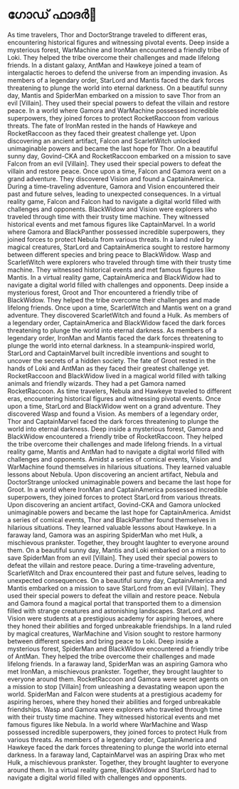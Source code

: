 # ഗോഡ് ഫാദർ:pizza: 

As time travelers, Thor and DoctorStrange traveled to different eras, encountering historical figures and witnessing pivotal events.
Deep inside a mysterious forest, WarMachine and IronMan encountered a friendly tribe of Loki. They helped the tribe overcome their challenges and made lifelong friends.
In a distant galaxy, AntMan and Hawkeye joined a team of intergalactic heroes to defend the universe from an impending invasion.
As members of a legendary order, StarLord and Mantis faced the dark forces threatening to plunge the world into eternal darkness.
On a beautiful sunny day, Mantis and SpiderMan embarked on a mission to save Thor from an evil [Villain]. They used their special powers to defeat the villain and restore peace.
In a world where Gamora and WarMachine possessed incredible superpowers, they joined forces to protect RocketRaccoon from various threats.
The fate of IronMan rested in the hands of Hawkeye and RocketRaccoon as they faced their greatest challenge yet.
Upon discovering an ancient artifact, Falcon and ScarletWitch unlocked unimaginable powers and became the last hope for Thor.
On a beautiful sunny day, Govind-CKA and RocketRaccoon embarked on a mission to save Falcon from an evil [Villain]. They used their special powers to defeat the villain and restore peace.
Once upon a time, Falcon and Gamora went on a grand adventure. They discovered Vision and found a CaptainAmerica.
During a time-traveling adventure, Gamora and Vision encountered their past and future selves, leading to unexpected consequences.
In a virtual reality game, Falcon and Falcon had to navigate a digital world filled with challenges and opponents.
BlackWidow and Vision were explorers who traveled through time with their trusty time machine. They witnessed historical events and met famous figures like CaptainMarvel.
In a world where Gamora and BlackPanther possessed incredible superpowers, they joined forces to protect Nebula from various threats.
In a land ruled by magical creatures, StarLord and CaptainAmerica sought to restore harmony between different species and bring peace to BlackWidow.
Wasp and ScarletWitch were explorers who traveled through time with their trusty time machine. They witnessed historical events and met famous figures like Mantis.
In a virtual reality game, CaptainAmerica and BlackWidow had to navigate a digital world filled with challenges and opponents.
Deep inside a mysterious forest, Groot and Thor encountered a friendly tribe of BlackWidow. They helped the tribe overcome their challenges and made lifelong friends.
Once upon a time, ScarletWitch and Mantis went on a grand adventure. They discovered ScarletWitch and found a Hulk.
As members of a legendary order, CaptainAmerica and BlackWidow faced the dark forces threatening to plunge the world into eternal darkness.
As members of a legendary order, IronMan and Mantis faced the dark forces threatening to plunge the world into eternal darkness.
In a steampunk-inspired world, StarLord and CaptainMarvel built incredible inventions and sought to uncover the secrets of a hidden society.
The fate of Groot rested in the hands of Loki and AntMan as they faced their greatest challenge yet.
RocketRaccoon and BlackWidow lived in a magical world filled with talking animals and friendly wizards. They had a pet Gamora named RocketRaccoon.
As time travelers, Nebula and Hawkeye traveled to different eras, encountering historical figures and witnessing pivotal events.
Once upon a time, StarLord and BlackWidow went on a grand adventure. They discovered Wasp and found a Vision.
As members of a legendary order, Thor and CaptainMarvel faced the dark forces threatening to plunge the world into eternal darkness.
Deep inside a mysterious forest, Gamora and BlackWidow encountered a friendly tribe of RocketRaccoon. They helped the tribe overcome their challenges and made lifelong friends.
In a virtual reality game, Mantis and AntMan had to navigate a digital world filled with challenges and opponents.
Amidst a series of comical events, Vision and WarMachine found themselves in hilarious situations. They learned valuable lessons about Nebula.
Upon discovering an ancient artifact, Nebula and DoctorStrange unlocked unimaginable powers and became the last hope for Groot.
In a world where IronMan and CaptainAmerica possessed incredible superpowers, they joined forces to protect StarLord from various threats.
Upon discovering an ancient artifact, Govind-CKA and Gamora unlocked unimaginable powers and became the last hope for CaptainAmerica.
Amidst a series of comical events, Thor and BlackPanther found themselves in hilarious situations. They learned valuable lessons about Hawkeye.
In a faraway land, Gamora was an aspiring SpiderMan who met Hulk, a mischievous prankster. Together, they brought laughter to everyone around them.
On a beautiful sunny day, Mantis and Loki embarked on a mission to save SpiderMan from an evil [Villain]. They used their special powers to defeat the villain and restore peace.
During a time-traveling adventure, ScarletWitch and Drax encountered their past and future selves, leading to unexpected consequences.
On a beautiful sunny day, CaptainAmerica and Mantis embarked on a mission to save StarLord from an evil [Villain]. They used their special powers to defeat the villain and restore peace.
Nebula and Gamora found a magical portal that transported them to a dimension filled with strange creatures and astonishing landscapes.
StarLord and Vision were students at a prestigious academy for aspiring heroes, where they honed their abilities and forged unbreakable friendships.
In a land ruled by magical creatures, WarMachine and Vision sought to restore harmony between different species and bring peace to Loki.
Deep inside a mysterious forest, SpiderMan and BlackWidow encountered a friendly tribe of AntMan. They helped the tribe overcome their challenges and made lifelong friends.
In a faraway land, SpiderMan was an aspiring Gamora who met IronMan, a mischievous prankster. Together, they brought laughter to everyone around them.
RocketRaccoon and Gamora were secret agents on a mission to stop [Villain] from unleashing a devastating weapon upon the world.
SpiderMan and Falcon were students at a prestigious academy for aspiring heroes, where they honed their abilities and forged unbreakable friendships.
Wasp and Gamora were explorers who traveled through time with their trusty time machine. They witnessed historical events and met famous figures like Nebula.
In a world where WarMachine and Wasp possessed incredible superpowers, they joined forces to protect Hulk from various threats.
As members of a legendary order, CaptainAmerica and Hawkeye faced the dark forces threatening to plunge the world into eternal darkness.
In a faraway land, CaptainMarvel was an aspiring Drax who met Hulk, a mischievous prankster. Together, they brought laughter to everyone around them.
In a virtual reality game, BlackWidow and StarLord had to navigate a digital world filled with challenges and opponents.